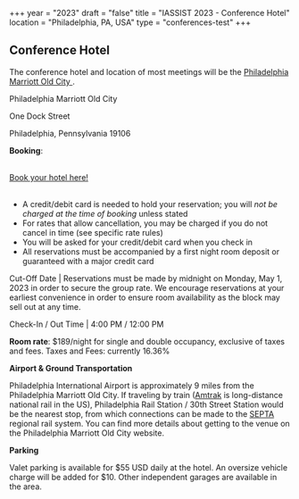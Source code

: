 +++
year = "2023"
draft = "false"
title = "IASSIST 2023 - Conference Hotel"
location = "Philadelphia, PA, USA"
type = "conferences-test"
+++

## Conference Hotel

The conference hotel and location of most meetings will be the [Philadelphia Marriott Old City <i class="fas fa-external-link-alt"></i>](https://www.marriott.com/en-us/hotels/phlmo-philadelphia-marriott-old-city/overview/).

Philadelphia Marriott Old City

One Dock Street 

Philadelphia, Pennsylvania 19106

<!--+1 215-238-6000-->

**Booking**:

<br /><a class="btn btn-template-main" href="https://www.marriott.com/event-reservations/reservation-link.mi?id=1666970201572&key=GRP&app=resvlink">Book your hotel here! <i class="fas fa-external-link-alt"></i></a><br /><br />

- A credit/debit card is needed to hold your reservation; you will *not be charged at the time of booking* unless stated
- For rates that allow cancellation, you may be charged if you do not cancel in time (see specific rate rules)
- You will be asked for your credit/debit card when you check in
- All reservations must be accompanied by a first night room deposit or guaranteed with a major credit card

Cut-Off Date | Reservations must be made by midnight on Monday, May 1, 2023 in order to secure the group rate. We encourage reservations at your earliest convenience in order to ensure room availability as the block may sell out at any time.

Check-In / Out Time | 4:00 PM / 12:00 PM

**Room rate**: $189/night for single and double occupancy, exclusive of taxes and fees.
Taxes and Fees: currently 16.36%


**Airport & Ground Transportation**

Philadelphia International Airport is approximately 9 miles from the Philadelphia Marriott Old City. If traveling by train ([Amtrak](https://amtrak.com) is long-distance national rail in the US), Philadelphia Rail Station / 30th Street Station would be the nearest stop, from which connections can be made to the [SEPTA](https://septa.org) regional rail system. You can find more details about getting to the venue on the Philadelphia Marriott Old City website.

**Parking**

Valet parking is available for $55 USD daily at the hotel. An oversize vehicle charge will be added for $10.  Other independent garages are available in the area.





